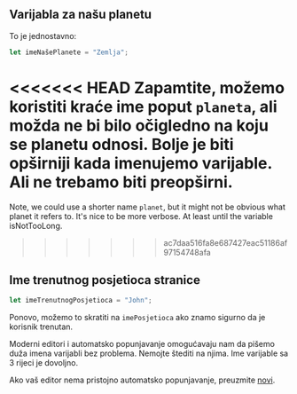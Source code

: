 ## Varijabla za našu planetu

To je jednostavno:

```js
let imeNašePlanete = "Zemlja";
```

<<<<<<< HEAD
Zapamtite, možemo koristiti kraće ime poput `planeta`, ali možda ne bi bilo očigledno na koju se planetu odnosi. Bolje je biti opširniji kada imenujemo varijable. Ali ne trebamo biti preopširni.
=======
Note, we could use a shorter name `planet`, but it might not be obvious what planet it refers to. It's nice to be more verbose. At least until the variable isNotTooLong.
>>>>>>> ac7daa516fa8e687427eac51186af97154748afa

## Ime trenutnog posjetioca stranice

```js
let imeTrenutnogPosjetioca = "John";
```

Ponovo, možemo to skratiti na `imePosjetioca` ako znamo sigurno da je korisnik trenutan.

Moderni editori i automatsko popunjavanje omogućavaju nam da pišemo duža imena varijabli bez problema. Nemojte štediti na njima. Ime varijable sa 3 rijeci je dovoljno.

Ako vaš editor nema pristojno automatsko popunjavanje, preuzmite [novi](/code-editors).

